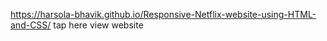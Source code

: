 https://harsola-bhavik.github.io/Responsive-Netflix-website-using-HTML-and-CSS/   tap here view website
